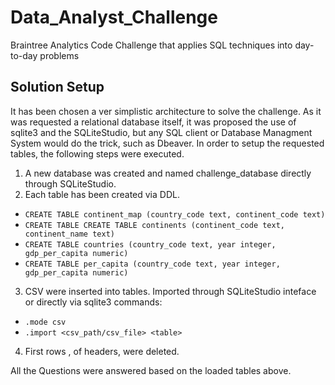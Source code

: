 # Data_Analyst_Challenge
Braintree Analytics Code Challenge that applies SQL techniques into day-to-day problems



## Solution Setup

It has been chosen a ver simplistic architecture to solve the challenge. As it was requested a relational database itself, it was proposed the use of sqlite3 and the SQLiteStudio, but any SQL client or Database Managment System would do the trick, such as Dbeaver. In order to setup the requested tables, the following steps were executed.
 1. A new database was created and named challenge_database directly through SQLiteStudio.
 2. Each table has been created via DDL.
   * ```CREATE TABLE continent_map (country_code text, continent_code text)```
   * ```CREATE TABLE CREATE TABLE continents (continent_code text, continent_name text)```
   * ```CREATE TABLE countries (country_code text, year integer, gdp_per_capita numeric)```
   * ```CREATE TABLE per_capita (country_code text, year integer, gdp_per_capita numeric)```
 3. CSV were inserted into tables.
  Imported through SQLiteStudio inteface or directly via sqlite3 commands:
  * ```.mode csv```
  * ```.import <csv_path/csv_file> <table>```
 
 4. First rows , of headers, were deleted.

All the Questions were answered based on the loaded tables above.
